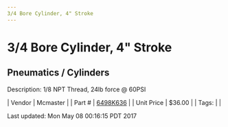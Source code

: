 ```yaml
---
3/4 Bore Cylinder, 4" Stroke
---
```

# 3/4 Bore Cylinder, 4" Stroke
## Pneumatics / Cylinders
Description: 	1/8 NPT Thread, 24lb force @ 60PSI 

| Vendor | Mcmaster | 
| Part # | [6498K636](https://www.mcmaster.com/#6498K636) | 
| Unit Price | $36.00 | 
| Tags: |  | 

Last updated: Mon May 08 00:16:15 PDT 2017